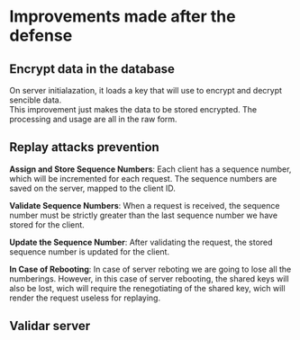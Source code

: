 # Improvements made after the defense

## Encrypt data in the database

On server initialazation, it loads a key that will use to encrypt and decrypt sencible data.\
This improvement just makes the data to be stored encrypted. The processing and usage are all in the raw form.

## Replay attacks prevention

**Assign and Store Sequence Numbers**: Each client has a sequence number, which will be incremented for each request. The sequence numbers are saved on the server, mapped to the client ID.

**Validate Sequence Numbers**: When a request is received, the sequence number must be strictly greater than the last sequence number we have stored for the client.

**Update the Sequence Number**: After validating the request, the stored sequence number is updated for the client.

**In Case of Rebooting**: In case of server reboting we are going to lose all the numberings. However, in this case of server rebooting, the shared keys will also be lost, wich will require the renegotiating of the shared key, wich will render the request useless for replaying.  

## Validar server